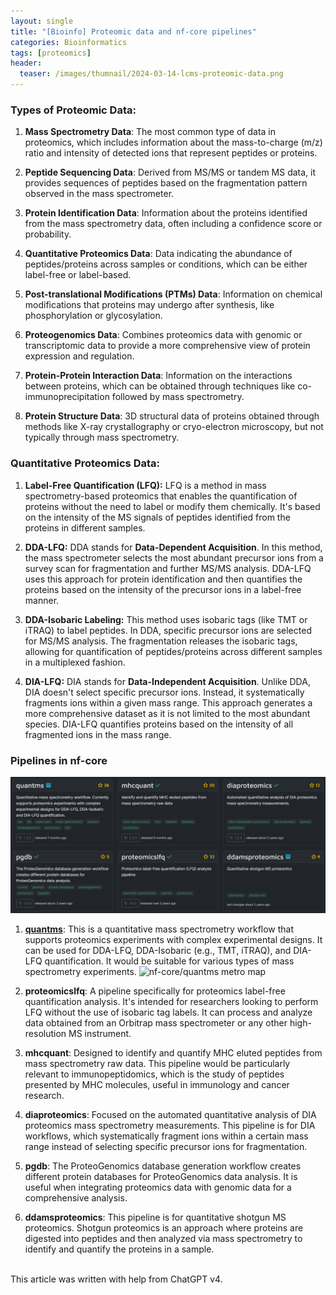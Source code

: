 ```yaml
---
layout: single
title: "[Bioinfo] Proteomic data and nf-core pipelines"
categories: Bioinformatics
tags: [proteomics]
header:
  teaser: /images/thumnail/2024-03-14-lcms-proteomic-data.png
---
```


### Types of Proteomic Data:

1. **Mass Spectrometry Data**: The most common type of data in proteomics, which includes information about the mass-to-charge (m/z) ratio and intensity of detected ions that represent peptides or proteins.

2. **Peptide Sequencing Data**: Derived from MS/MS or tandem MS data, it provides sequences of peptides based on the fragmentation pattern observed in the mass spectrometer.

3. **Protein Identification Data**: Information about the proteins identified from the mass spectrometry data, often including a confidence score or probability.

4. **Quantitative Proteomics Data**: Data indicating the abundance of peptides/proteins across samples or conditions, which can be either label-free or label-based.

5. **Post-translational Modifications (PTMs) Data**: Information on chemical modifications that proteins may undergo after synthesis, like phosphorylation or glycosylation.

6. **Proteogenomics Data**: Combines proteomics data with genomic or transcriptomic data to provide a more comprehensive view of protein expression and regulation.

7. **Protein-Protein Interaction Data**: Information on the interactions between proteins, which can be obtained through techniques like co-immunoprecipitation followed by mass spectrometry.

8. **Protein Structure Data**: 3D structural data of proteins obtained through methods like X-ray crystallography or cryo-electron microscopy, but not typically through mass spectrometry.

### Quantitative Proteomics Data:

1. **Label-Free Quantification (LFQ):**
   LFQ is a method in mass spectrometry-based proteomics that enables the quantification of proteins without the need to label or modify them chemically. It's based on the intensity of the MS signals of peptides identified from the proteins in different samples.

2. **DDA-LFQ:**
   DDA stands for **Data-Dependent Acquisition**. In this method, the mass spectrometer selects the most abundant precursor ions from a survey scan for fragmentation and further MS/MS analysis. DDA-LFQ uses this approach for protein identification and then quantifies the proteins based on the intensity of the precursor ions in a label-free manner.

3. **DDA-Isobaric Labeling:**
   This method uses isobaric tags (like TMT or iTRAQ) to label peptides. In DDA, specific precursor ions are selected for MS/MS analysis. The fragmentation releases the isobaric tags, allowing for quantification of peptides/proteins across different samples in a multiplexed fashion.

4. **DIA-LFQ:**
   DIA stands for **Data-Independent Acquisition**. Unlike DDA, DIA doesn't select specific precursor ions. Instead, it systematically fragments ions within a given mass range. This approach generates a more comprehensive dataset as it is not limited to the most abundant species. DIA-LFQ quantifies proteins based on the intensity of all fragmented ions in the mass range. 

### Pipelines in nf-core

![](../../images/2024-03-14-lcms-proteomic-data/2024-03-14-16-59-03-image.png)

1. [**quantms**](https://nf-co.re/quantms): This is a quantitative mass spectrometry workflow that supports proteomics experiments with complex experimental designs. It can be used for DDA-LFQ, DDA-Isobaric (e.g., TMT, iTRAQ), and DIA-LFQ quantification. It would be suitable for various types of mass spectrometry experiments.
   ![nf-core/quantms metro map](https://raw.githubusercontent.com/nf-core/quantms/1.2.0//docs/images/quantms_metro.png)

2. **proteomicslfq**: A pipeline specifically for proteomics label-free quantification analysis. It's intended for researchers looking to perform LFQ without the use of isobaric tag labels. It can process and analyze data obtained from an Orbitrap mass spectrometer or any other high-resolution MS instrument.

3. **mhcquant**: Designed to identify and quantify MHC eluted peptides from mass spectrometry raw data. This pipeline would be particularly relevant to immunopeptidomics, which is the study of peptides presented by MHC molecules, useful in immunology and cancer research.

4. **diaproteomics**: Focused on the automated quantitative analysis of DIA proteomics mass spectrometry measurements. This pipeline is for DIA workflows, which systematically fragment ions within a certain mass range instead of selecting specific precursor ions for fragmentation.

5. **pgdb**: The ProteoGenomics database generation workflow creates different protein databases for ProteoGenomics data analysis. It is useful when integrating proteomics data with genomic data for a comprehensive analysis.

6. **ddamsproteomics**: This pipeline is for quantitative shotgun MS proteomics. Shotgun proteomics is an approach where proteins are digested into peptides and then analyzed via mass spectrometry to identify and quantify the proteins in a sample.

<br>This article was written with help from ChatGPT v4.